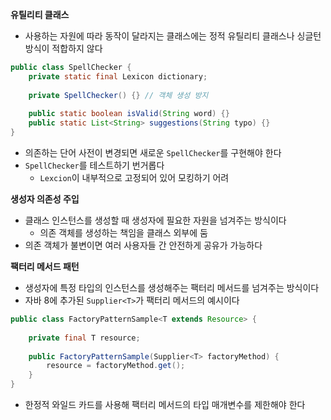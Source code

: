 **유틸리티 클래스**
- 사용하는 자원에 따라 동작이 달라지는 클래스에는 정적 유틸리티 클래스나 싱글턴 방식이 적합하지 않다
```java
public class SpellChecker {
    private static final Lexicon dictionary;
    
    private SpellChecker() {} // 객체 생성 방지
    
    public static boolean isValid(String word) {}
    public static List<String> suggestions(String typo) {}
}
```
- 의존하는 단어 사전이 변경되면 새로운 `SpellChecker`를 구현해야 한다
- `SpellChecker`를 테스트하기 번거롭다
  - `Lexcion`이 내부적으로 고정되어 있어 모킹하기 어려

**생성자 의존성 주입**
- 클래스 인스턴스를 생성할 때 생성자에 필요한 자원을 넘겨주는 방식이다
  - 의존 객체를 생성하는 책임을 클래스 외부에 둠
- 의존 객체가 불변이면 여러 사용자들 간 안전하게 공유가 가능하다

**팩터리 메서드 패턴**
- 생성자에 특정 타입의 인스턴스를 생성해주는 팩터리 메서드를 넘겨주는 방식이다
- 자바 8에 추가된 `Supplier<T>`가 팩터리 메서드의 예시이다
```java
public class FactoryPatternSample<T extends Resource> {
    
    private final T resource;
    
    public FactoryPatternSample(Supplier<T> factoryMethod) {
        resource = factoryMethod.get();
    }
}
```
- 한정적 와일드 카드를 사용해 팩터리 메서드의 타입 매개변수를 제한해야 한다
